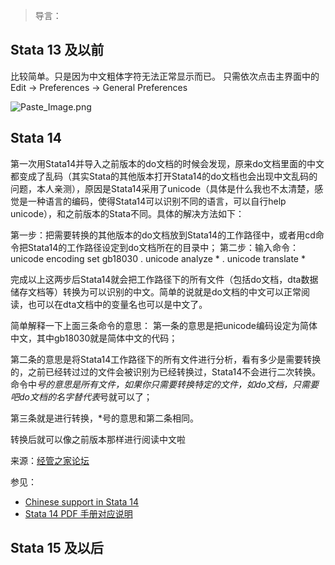 > 导言：

## Stata 13 及以前
比较简单。只是因为中文粗体字符无法正常显示而已。
只需依次点击主界面中的 Edit &rarr; Preferences &rarr; General Preferences


![Paste_Image.png](http://upload-images.jianshu.io/upload_images/7692714-3d313332428fede0.png?imageMogr2/auto-orient/strip%7CimageView2/2/w/1240)


## Stata 14 

第一次用Stata14并导入之前版本的do文档的时候会发现，原来do文档里面的中文都变成了乱码（其实Stata的其他版本打开Stata14的do文档也会出现中文乱码的问题，本人亲测），原因是Stata14采用了unicode（具体是什么我也不太清楚，感觉是一种语言的编码，使得Stata14可以识别不同的语言，可以自行help unicode），和之前版本的Stata不同。具体的解决方法如下：

第一步：把需要转换的其他版本的do文档放到Stata14的工作路径中，或者用cd命令把Stata14的工作路径设定到do文档所在的目录中；
第二步：输入命令：
unicode encoding set gb18030
  . unicode analyze *
  . unicode translate * 


完成以上这两步后Stata14就会把工作路径下的所有文件（包括do文档，dta数据储存文档等）转换为可以识别的中文。简单的说就是do文档的中文可以正常阅读，也可以在dta文档中的变量名也可以是中文了。

简单解释一下上面三条命令的意思：
第一条的意思是把unicode编码设定为简体中文，其中gb18030就是简体中文的代码；

第二条的意思是将Stata14工作路径下的所有文件进行分析，看有多少是需要转换的，之前已经转过过的文件会被识别为已经转换过，Stata14不会进行二次转换。命令中*号的意思是所有文件，如果你只需要转换特定的文件，如do文档，只需要吧do文档的名字替代表*号就可以了；

第三条就是进行转换，*号的意思和第二条相同。

转换后就可以像之前版本那样进行阅读中文啦

来源：[经管之家论坛](http://bbs.pinggu.org/thread-4169938-1-1.html)

参见：
- [Chinese support in Stata 14](http://jackson-woods.net/?p=59)
- [Stata 14 PDF 手册对应说明](https://www.stata.com/manuals14/dunicodetranslate.pdf)
## Stata 15 及以后
